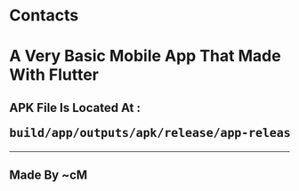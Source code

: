 # Contacts

<h1>A Very Basic Mobile App That Made With Flutter</h1>
<h2>APK File Is Located At : <pre>build/app/outputs/apk/release/app-release.apk</pre></h2>
<hr>
<h2>Made By ~cM</h2>
